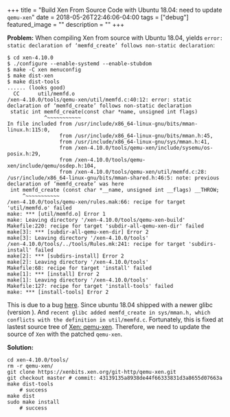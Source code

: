 +++
title =  "Build Xen From Source Code with Ubuntu 18.04: need to update `qemu-xen`"
date = 2018-05-26T22:46:06-04:00
tags = ["debug"]
featured_image = ""
description = ""
+++

**Problem:** When compiling Xen from source with Ubuntu 18.04, yields `error: static declaration of ‘memfd_create’ follows non-static declaration`:

```
$ cd xen-4.10.0
$ ./configure --enable-systemd --enable-stubdom
$ make -C xen menuconfig 
$ make dist-xen
$ make dist-tools
...... (looks good)
  CC      util/memfd.o
/xen-4.10.0/tools/qemu-xen/util/memfd.c:40:12: error: static declaration of ‘memfd_create’ follows non-static declaration
 static int memfd_create(const char *name, unsigned int flags)
            ^~~~~~~~~~~~
In file included from /usr/include/x86_64-linux-gnu/bits/mman-linux.h:115:0,
                 from /usr/include/x86_64-linux-gnu/bits/mman.h:45,
                 from /usr/include/x86_64-linux-gnu/sys/mman.h:41,
                 from /xen-4.10.0/tools/qemu-xen/include/sysemu/os-posix.h:29,
                 from /xen-4.10.0/tools/qemu-xen/include/qemu/osdep.h:104,
                 from /xen-4.10.0/tools/qemu-xen/util/memfd.c:28:
/usr/include/x86_64-linux-gnu/bits/mman-shared.h:46:5: note: previous declaration of ‘memfd_create’ was here
 int memfd_create (const char *__name, unsigned int __flags) __THROW;
     ^~~~~~~~~~~~
/xen-4.10.0/tools/qemu-xen/rules.mak:66: recipe for target 'util/memfd.o' failed
make: *** [util/memfd.o] Error 1
make: Leaving directory '/xen-4.10.0/tools/qemu-xen-build'
Makefile:220: recipe for target 'subdir-all-qemu-xen-dir' failed
make[3]: *** [subdir-all-qemu-xen-dir] Error 2
make[3]: Leaving directory '/xen-4.10.0/tools'
/xen-4.10.0/tools/../tools/Rules.mk:241: recipe for target 'subdirs-install' failed
make[2]: *** [subdirs-install] Error 2
make[2]: Leaving directory '/xen-4.10.0/tools'
Makefile:68: recipe for target 'install' failed
make[1]: *** [install] Error 2
make[1]: Leaving directory '/xen-4.10.0/tools'
Makefile:127: recipe for target 'install-tools' failed
make: *** [install-tools] Error 2
```

This is due to a bug [here](https://patchwork.ozlabs.org/patch/896059/). Since ubuntu 18.04 shipped with a newer glibc (version ). And `recent glibc added memfd_create in sys/mman.h, which conflicts with the definition in util/memfd.c`. Fortunately, this is fixed at lastest source tree of [Xen: qemu-xen](https://xenbits.xen.org/gitweb/?p=qemu-xen.git;a=commit;h=5c3fdee026a204a59cb392e43a313ab558de9682). Therefore, we need to update the source of `Xen` with the patched `qemu-xen`. 

**Solution:**  

```
cd xen-4.10.0/tools/
rm -r qemu-xen/
git clone https://xenbits.xen.org/git-http/qemu-xen.git
git checkout master # commit: 43139135a8938de44f66333831d3a8655d07663a
make dist-tools
    # success
make dist
sudo make install
    # success
```
